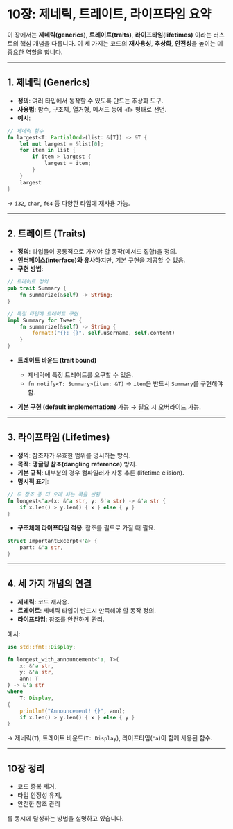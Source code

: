 # 10장: 제네릭, 트레이트, 라이프타임 요약

이 장에서는 **제네릭(generics)**, **트레이트(traits)**, **라이프타임(lifetimes)** 이라는 러스트의 핵심 개념을 다룹니다. 이 세 가지는 코드의 **재사용성**, **추상화**, **안전성**을 높이는 데 중요한 역할을 합니다.

---

## 1. 제네릭 (Generics)

* **정의**: 여러 타입에서 동작할 수 있도록 만드는 추상화 도구.
* **사용법**: 함수, 구조체, 열거형, 메서드 등에 `<T>` 형태로 선언.
* **예시**:

```rust
// 제네릭 함수
fn largest<T: PartialOrd>(list: &[T]) -> &T {
    let mut largest = &list[0];
    for item in list {
        if item > largest {
            largest = item;
        }
    }
    largest
}
```

→ `i32`, `char`, `f64` 등 다양한 타입에 재사용 가능.

---

## 2. 트레이트 (Traits)

* **정의**: 타입들이 공통적으로 가져야 할 동작(메서드 집합)을 정의.
* **인터페이스(interface)와 유사**하지만, 기본 구현을 제공할 수 있음.
* **구현 방법**:

```rust
// 트레이트 정의
pub trait Summary {
    fn summarize(&self) -> String;
}

// 특정 타입에 트레이트 구현
impl Summary for Tweet {
    fn summarize(&self) -> String {
        format!("{}: {}", self.username, self.content)
    }
}
```

* **트레이트 바운드 (trait bound)**

    * 제네릭에 특정 트레이트를 요구할 수 있음.
    * `fn notify<T: Summary>(item: &T)` → `item`은 반드시 `Summary`를 구현해야 함.

* **기본 구현 (default implementation)** 가능 → 필요 시 오버라이드 가능.

---

## 3. 라이프타임 (Lifetimes)

* **정의**: 참조자가 유효한 범위를 명시하는 방식.
* **목적**: **댕글링 참조(dangling reference)** 방지.
* **기본 규칙**: 대부분의 경우 컴파일러가 자동 추론 (lifetime elision).
* **명시적 표기**:

```rust
// 두 참조 중 더 오래 사는 쪽을 반환
fn longest<'a>(x: &'a str, y: &'a str) -> &'a str {
    if x.len() > y.len() { x } else { y }
}
```

* **구조체에 라이프타임 적용**: 참조를 필드로 가질 때 필요.

```rust
struct ImportantExcerpt<'a> {
    part: &'a str,
}
```

---

## 4. 세 가지 개념의 연결

* **제네릭**: 코드 재사용.
* **트레이트**: 제네릭 타입이 반드시 만족해야 할 동작 정의.
* **라이프타임**: 참조를 안전하게 관리.

예시:

```rust
use std::fmt::Display;

fn longest_with_announcement<'a, T>(
    x: &'a str, 
    y: &'a str, 
    ann: T
) -> &'a str
where
    T: Display,
{
    println!("Announcement! {}", ann);
    if x.len() > y.len() { x } else { y }
}
```

→ 제네릭(`T`), 트레이트 바운드(`T: Display`), 라이프타임(`'a`)이 함께 사용된 함수.

---

## 10장 정리

* 코드 중복 제거,
* 타입 안정성 유지,
* 안전한 참조 관리

를 동시에 달성하는 방법을 설명하고 있습니다.

